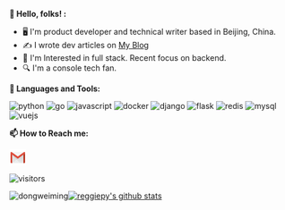 **👋 Hello, folks! :**

* 🖥  I'm product developer and technical writer based in Beijing, China.
* ✍️  I wrote dev articles on <a href="http://49.233.119.179:6105/" target="_blank">My Blog</a>
* 🧐 I'm Interested in full stack. Recent focus on backend.
* 🔍 I'm a console tech fan.

**🌈 Languages and Tools:**

<p align="left">
<img src="https://www.vectorlogo.zone/logos/python/python-ar21.svg" alt="python" width="40" height="40"/>
<img src="https://www.vectorlogo.zone/logos/golang/golang-ar21.svg" alt="go" width="40" height="40"/>
<img src="https://www.vectorlogo.zone/logos/javascript/javascript-ar21.svg" alt="javascript" width="40" height="40"/>
<img src="https://www.vectorlogo.zone/logos/docker/docker-ar21.svg" alt="docker" width="40" height="40"/>
<img src="https://www.vectorlogo.zone/logos/djangoproject/djangoproject-ar21.svg" alt="django" width="40" height="40"/>
<img src="https://www.vectorlogo.zone/logos/pocoo_flask/pocoo_flask-ar21.svg" alt="flask" width="40" height="40"/>
<img src="https://www.vectorlogo.zone/logos/redis/redis-ar21.svg" alt="redis" width="40" height="40"/>
<img src="https://www.vectorlogo.zone/logos/mysql/mysql-ar21.svg" alt="mysql" width="40" height="40"/>
<img src="https://www.vectorlogo.zone/logos/linux/linux-ar21.svg" alt="vuejs" width="40" height="40"/>
</p>

**📫 How to Reach me:**

<p align="left">
<a href="mailto:wangtongpy@gmail.com" target="blank"><img align="center" src="https://raw.githubusercontent.com/reggiepy/reggiepy/master/assets/gmail.svg" alt="Gmail" height="30" width="30" /></a>
</p>

<p align="left">
<img src="https://visitor-badge.laobi.icu/badge?page_id=reggiepy.reggiepy" alt="visitors"/>
</p>

<p align="left">
<img align="left" src="https://github-readme-stats.vercel.app/api/top-langs/?username=reggiepy&layout=compact&hide=html" alt="dongweiming" />
</p>


[![reggiepy's github stats](https://github-readme-stats.vercel.app/api?username=reggiepy)](https://github.com/reggiepy)



